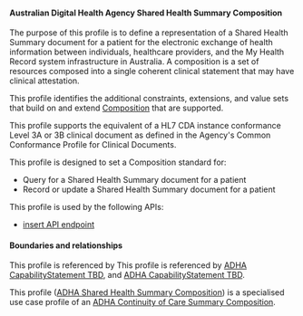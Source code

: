#### Australian Digital Health Agency Shared Health Summary Composition
The purpose of this profile is to define a representation of a Shared Health Summary document for a patient for the electronic exchange of health information between individuals, healthcare providers, and the My Health Record system infrastructure in Australia. A composition is a set of resources composed into a single coherent clinical statement that may have clinical attestation.

This profile identifies the additional constraints, extensions, and value sets that build on and extend [Composition](http://hl7.org/fhir/R4/composition.html) that are supported. 

This profile supports the equivalent of a HL7 CDA instance conformance Level 3A or 3B clinical document as defined in the Agency's Common Conformance Profile for Clinical Documents.

This profile is designed to set a Composition standard for:
* Query for a Shared Health Summary document for a patient
* Record or update a Shared Health Summary document for a patient

This profile is used by the following APIs:
* [insert API endpoint](StructureDefinition-TBD-1.html)


#### Boundaries and relationships
This profile is referenced by 
This profile is referenced by 
[ADHA CapabilityStatement TBD](StructureDefinition-dh-TBD-core-1.html), and 
[ADHA CapabilityStatement TBD](StructureDefinition-dh-TBD-core-1.html).

This profile ([ADHA Shared Health Summary Composition](StructureDefinition-dh-composition-shs-1.html)) is a specialised use case profile of an [ADHA Continuity of Care Summary Composition](StructureDefinition-dh-composition-cocs-1.html).